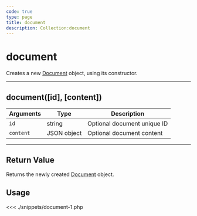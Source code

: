 ```yaml
---
code: true
type: page
title: document
description: Collection:document
---
```


# document

Creates a new [Document](/sdk/php/3/core-classes/document/) object, using its constructor.

---

## document([id], [content])

| Arguments | Type        | Description                 |
| --------- | ----------- | --------------------------- |
| `id`      | string      | Optional document unique ID |
| `content` | JSON object | Optional document content   |

---

## Return Value

Returns the newly created [Document](/sdk/php/3/document) object.

## Usage

<<< ./snippets/document-1.php
